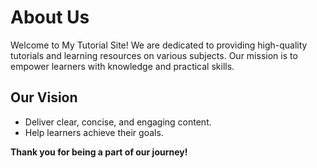 # About Us

Welcome to My Tutorial Site! We are dedicated to providing high-quality tutorials and learning resources on various subjects. Our mission is to empower learners with knowledge and practical skills.

## Our Vision

- Deliver clear, concise, and engaging content.
- Help learners achieve their goals.

**Thank you for being a part of our journey!**
